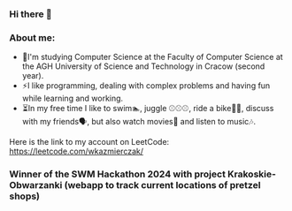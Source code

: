 ### Hi there 👋

### About me:
- 🌱I'm studying Computer Science at the Faculty of Computer Science at the AGH University of Science and Technology in Cracow (second year).
- ⚡I like programming, dealing with complex problems and having fun while learning and working.
- ⏳In my free time I like to swim🏊, juggle :baseball::baseball::baseball:, ride a bike🚴🏼, discuss with my friends🗣️, but also watch movies🎥 and listen to music🎶.

Here is the link to my account on LeetCode:
https://leetcode.com/wkazmierczak/


<!--
**wkazmierczak/wkazmierczak** is a ✨ _special_ ✨ repository because its `README.md` (this file) appears on your GitHub profile.

Here are some ideas to get you started:

- 🔭 I’m currently working on ...
- 🌱 I’m currently learning ...
- 👯 I’m looking to collaborate on ...
- 🤔 I’m looking for help with ...
- 💬 Ask me about ...
- 📫 How to reach me: ...
- 😄 Pronouns: ...
- ⚡ Fun fact: ...
-->

### Winner of the SWM Hackathon 2024 with project Krakoskie-Obwarzanki (webapp to track current locations of pretzel shops)
